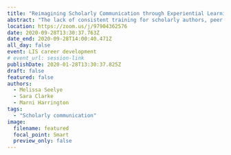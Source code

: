```yaml
---
title: "Reimagining Scholarly Communication through Experiential Learning: Merging Theory and Practice for MLIS Students"
abstract: "The lack of consistent training for scholarly authors, peer reviewers, and editors is a problem across disciplines, but it is one that affects academic librarians in a unique variety of ways. Like instructional faculty, academic librarians are generally required to engage in scholarly activity, but they are also increasingly in the position of providing guidance on and advocating for emerging trends in scholarly communication. This presentation will describe how the creation of a student-run journal and an associated scholarly communication course in Western University’s Faculty of Information and Media Studies (FIMS) are helping to meet this need."
location: https://zoom.us/j/97904362576
date: 2020-09-28T13:30:37.763Z
date_end: 2020-09-28T14:00:40.471Z
all_day: false
event: LIS career development
# event_url: session-link
publishDate: 2020-01-28T13:30:37.825Z
draft: false
featured: false
authors:
  - Melissa Seelye
  - Sara Clarke
  - Marni Harrington
tags:
  - "Scholarly communication"
image:
  filename: featured
  focal_point: Smart
  preview_only: false
---
```


